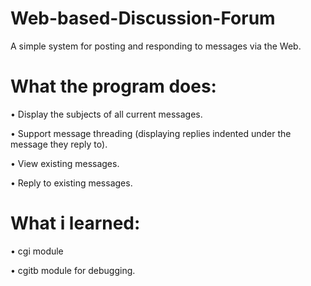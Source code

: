 # Web-based-Discussion-Forum
A simple system for posting and responding to messages via the Web.

# What the program does:
• Display the subjects of all current messages.<p>
• Support message threading (displaying replies indented under the message they reply to).<p>
• View existing messages.<p>
• Reply to existing messages.<p>
  
# What i learned:
• cgi module<p>
• cgitb module for debugging.<p>

